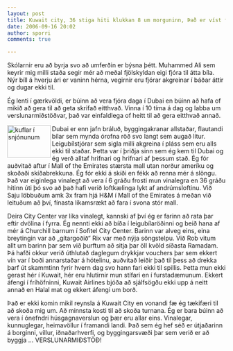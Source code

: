 ```yaml
---
layout: post
title: Kuwait city, 36 stiga hiti klukkan 8 um morguninn, Það er víst farið að kólna.
date: 2006-09-16 20:02
author: sporri
comments: true

---
```

Skólarnir eru að byrja svo að umferðin er býsna þétt. Muhammed Ali sem keyrir mig milli staða segir mér að meðal fjölskyldan eigi fjóra til átta bíla. Nýr bíll á hverju ári er vaninn hérna, vegirnir eru fjórar akgreinar í báðar áttir og dugar ekki til.

Ég lenti í gærkvöldi, er búinn að vera fjóra daga í Dubai en búinn að hafa of mikið að gera til að geta skrifað eitthvað. Vinna í 10 tíma á dag og labba um verslunarmiðstöðvar, það var einfaldlega of heitt til að gera eitthvað annað. 

<a title="kuflar í snjónunum" href="http://www.flickr.com/photos/sporri/244419348/"><img height="75" alt="kuflar í snjónunum" width="100" align="left" src="http://static.flickr.com/97/244419348_e890f003c9_t.jpg" /></a>Dubai er enn jafn bráluð, 
byggingakranar allstaðar, flautandi bílar sem mynda órofna röð svo langt sem augað lítur. 
Leigubílstjórar sem sigla milli akgreina í pláss sem eru alls ekki til staðar. 
Þetta var í þriðja sinn sem ég kem til Dubai og ég verð alltaf hrifnari og hrifnari af þessum stað. 
Ég fór auðvitað aftur í Mall of the Emirates stærsta mall utan norður ameríku og skoðaði skíðabrekkuna. 
Ég fór ekki á skíði en fékk að renna mér á slöngu. 
Það var eiginlega vinalegt að vera í 6 gráðu frosti mun vinalegra en 36 gráðu hitinn úti 
þó svo að það hafi verið loftkælinga lykt af andrúmsloftinu. 
Við Saju löbbuðum amk 3x fram hjá H&M í Mall of the Emirates á meðan við leituðum að því, fínasta líkamsrækt að fara í svona stór mall.

Deira City Center var líka vinalegt, kannski af því ég er farinn að rata þar eftir dvölina í fyrra. 
Ég nennti ekki að bíða í leigubílaröðinni og beið hana af mér á Churchill barnum í Sofitel City Center. 
Barinn var alveg eins, eina breytingin var að „gítargoðið“ Rix var með nýja söngstelpu. 
Við Rob vitum allt um barinn þar sem við þurftum að sitja þar öll kvöld síðasta Ramadam. 
Þá hafði okkur verið úthlutað daglegum drykkjar vouchers þar sem ekkert vín var í boði annarstaðar á hótelinu, 
auðvitað leiðir það til þess að drekka þarf út skammtinn fyrir hvern dag svo hann fari ekki til spillis. 
Þetta mun ekki gerast hér í Kuwait, hér eru hlutirnir mun stífari en í furstadæmunum. 
Ekkert áfengi í fríhöfninni, Kuwait Airlines bjóða að sjálfsögðu ekki upp á neitt annað en Halal mat og ekkert áfengi um borð.

Það er ekki komin mikil reynsla á Kuwait City en vonandi fæ ég tækifæri til að skoða mig um. 
Að minnsta kosti til að skoða turnana. Ég er bara búinn að vera í ónefndri húsgagnaverslun og þær eru allar eins. 
Vinalegar, kunnuglegar, heimavöllur í framandi landi. Það sem ég hef séð er útjaðarinn á borginni, villur, iðnaðarhverfi, 
og byggingarsvæði þar sem verið er að byggja … VERSLUNARMIÐSTÖÐ!
